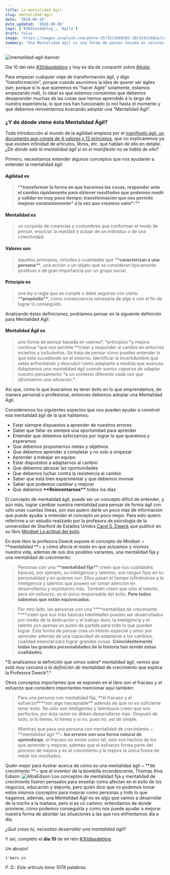 ```yaml
---
title: La mentalidad ágil
slug: mentalidad-agil
date: '2020-06-10'
date_updated: '2020-08-06'
tags: ['#30díasdeblog', 'Agile']
draft: false
image: 'https://images.unsplash.com/photo-1573511860302-28c524319d2a?ixlib=rb-1.2.1&q=80&fm=jpg&crop=entropy&cs=tinysrgb&w=2000&fit=max&ixid=eyJhcHBfaWQiOjExNzczfQ'
summary: 'Una Mentalidad ágil es una forma de pensar basada en valores, principios y mejora continua que nos permite crear y responder al cambio en entornos inciertos y turbulentos.'
---
```


![mentalidad-agil-banner](https://images.unsplash.com/photo-1573511860302-28c524319d2a?ixlib=rb-1.2.1&q=80&fm=jpg&crop=entropy&cs=tinysrgb&w=2000&fit=max&ixid=eyJhcHBfaWQiOjExNzczfQ)

Día 10 del reto [#30díasdeblog](/tag/30diasdeblog/) y hoy es día de compartir sobre [#Agile](/tag/agile/).

Para empezar cualquier viaje de transformación ágil, y digo “transformación”, porque cuando asumimos la idea de querer ser ágiles (ser, porque si lo que queremos es "hacer Agile" solamente, estamos empezando mal), lo ideal es que estemos consientes que debemos desaprender muchas de las cosas que hemos aprendido a lo largo de nuestra experiencia, lo que nos han funcionado (o no) hasta el momento y que debemos reinventarnos buscando adoptar una “Mentalidad Ágil”.

### ¿Y de dónde viene ésta Mentalidad Ágil?

Toda introducción al mundo de la agilidad empieza por el [manifiesto ágil, un documento que consta de 4 valores y 12 principios](https://agilemanifesto.org/iso/es/manifesto.html), que no explicaremos ya que existen infinidad de artículos, libros, etc. que hablan de ello en detalle. _¿De dónde sale la mentalidad ágil si en el manifiesto no se habla de ello?_

Primero, necesitamos entender algunos conceptos que nos ayudarán a entender la mentalidad ágil:

#### Agilidad es

> \***\*transformar la forma en que hacemos las cosas, responder ante **e**l cambio rápidamente para obtener resultados **que podemos medir y validar **en muy poco tiempo**; transformación que nos permite mejorar constantemente\* a la vez que creamos valor**\*.\*\***

#### Mentalidad es

> un conjunto de creencias y costumbres que conforman el modo de pensar, enjuiciar la realidad y actuar de un individuo o de una colectividad.

#### Valores son

> aquellos principios, virtudes o cualidades que \***\*caracterizan a una persona\*\***, una acción o un objeto que se consideran típicamente positivos o de gran importancia por un grupo social.

#### Principio es

> una ley o regla que se cumple o debe seguirse con cierto \***\*propósito\*\***, como consecuencia necesaria de algo o con el fin de lograr lo conseguido.

Analizando éstas definiciones, podríamos pensar en la siguiente definición para Mentalidad Ágil:

#### Mentalidad Ágil es

> _una_ forma de pensar basada en valores*, *principios *y mejora continua *que nos permite \**crear y responder al cambio en entornos inciertos y turbulentos. Se trata de pensar cómo puedes entender lo que está sucediendo en el entorno, identificar la incertidumbre que estás enfrentando y descubrir cómo adaptarte a medida que avanzas. *Adoptamos una mentalidad ágil cuando somos capaces de* adaptar nuestro pensamiento *a un contexto diferente *cada vez que *afrontamos* una situación*.\*

Así que, como lo que buscamos es tener éxito en lo que emprendamos, de manera personal o profesional, entonces debemos adoptar una Mentalidad Ágil.

Consideremos los siguientes aspectos que nos pueden ayudar a construir esa mentalidad ágil de la que hablamos:

- Estar siempre dispuestos a aprender de nuestros errores
- Saber que fallar es siempre una oportunidad para aprender
- Entender que debemos esforzarnos por lograr lo que queremos y esperamos
- Que debemos proponernos metas y objetivos
- Que debemos aprender a completar y no solo a empezar
- Aprender a trabajar en equipo
- Estar dispuestos a adaptarnos al cambio
- Que debemos abrazar las oportunidades
- Que debemos luchar contra la resistencia al cambio
- Saber que está bien experimentar y que debemos innovar
- Saber que podemos cambiar y mejorar
- Que debemos **\*\***Reinventarnos**\*\*** todos los días

El concepto de mentalidad ágil, puede ser un concepto difícil de entender, y aún más, lograr cambiar nuestra mentalidad para pensar de forma ágil con sólo unas cuantas líneas, por eso quiero darte un poco más de información que puede ayudar a entender el concepto un poco mejor. Para esto quiero referirme a un estudio realizado por la profesora de psicología de la universidad de Stanford de Estados Unidos [Carol S. Dweck](https://es.wikipedia.org/wiki/Carol_Dweck) que publicó en su libro [Mindset La actitud del éxito](https://www.amazon.com/Mindset-Spanish-Carol-Dweck/dp/8416579164).

En éste libro la profesora Dweck expone el concepto de Mindset ~ **mentalidad **~ y cómo afecta el modo en que actuamos y vivimos nuestra vida, además de sus dos posibles variantes, una mentalidad fija y una mentalidad de crecimiento:

> Personas con una \***\*mentalidad fija\*\*** creen que sus cualidades básicas, por ejemplo, su inteligencia y talentos, son rasgos fijos en su personalidad y en quienes son. Ellos pasan el tiempo refiriéndose a la inteligencia y talentos que poseen sin tomar atención en desarrollarlos y explotarlos más. También creen que sólo el talento, pero sin esfuerzo, es el único responsable del éxito. **Pero todos sabemos que están equivocados.**

> Por otro lado, las personas con una \***\*mentalidad de crecimiento \*\***creen que sus más básicas habilidades puedes ser desarrollados por medio de la dedicación y el trabajo duro, la inteligencia y el talento son apenas un punto de partida para todo lo que pueden lograr. Ésta forma de pensar crea un interés especial y amor por aprender además de una capacidad de adaptarse a los cambios, cualidad esencial para lograr grandes cosas. **Coincidentemente todas las grandes personalidades de la historia han tenido éstas cualidades.**

\**S*i analizamos la definición que vimos sobre* mentalidad ágil, *vemos que *está *muy cercana a* la* definición de* mentalidad de crecimiento que explica la Profesora Dweck*.\*

Otros conceptos importantes que se exponen en el libro son el fracaso y el esfuerzo que considero importantes mencionar aquí también:

> Para una persona con mentalidad fija, **el fracaso y el esfuerzo\*\***son algo inaceptable\*\* además de que no es suficiente tener éxito. No sólo son inteligentes y talentosos creen que son perfectos, por ésta razón no deben desarrollarse más. Después de todo, sí lo tienes, lo tienes y si no, pues no, así de simple.

> Mientras que para una persona con mentalidad de crecimiento ~ **mentalidad ágil **~ **los errores son una forma natural de aprendizaje**, el fracaso no existe como tal, solo son hechos de los que aprender y mejorar, además que el esfuerzo forma parte del proceso de mejora y es el crecimiento y la mejora la única forma de medir los resultados.

Quién mejor para ilustrar acerca de cómo es una mentalidad ágil ~ **de crecimiento **~ que el inventor de la bombilla incandescente, Thomas Alva Edison:
![AlbaEdison](https://matrimoniosagiles.files.wordpress.com/2018/10/albaedison.jpg?w=331&h=300)
Los conceptos de mentalidad fija y mentalidad de crecimiento fueron pensados para enseñar cómo afectan en el éxito de los negocios, educación y deporte, pero quién dice que no podemos tomar estos mismos conceptos para mejorar como personas y todo lo que hagamos, además, una Mentalidad Ágil no es algo que vamos a desarrollar de la noche a la mañana, pero sí es un camino; entendamos de donde proviene, cómo podemos conseguirla y como nos puede ayudar a mejorar nuestra forma de abordar las situaciones a las que nos enfrentamos día a día.

_¿Qué crees tú, necesitas desarrollar una mentalidad ágil?_

Y así, completo el **día 10** de mi reto [#30díasdeblog](/tag/30diasdeblog/).

Un abrazo!

    i'marv.in

_P. D.: Este artículo tiene 1078 palabras._
